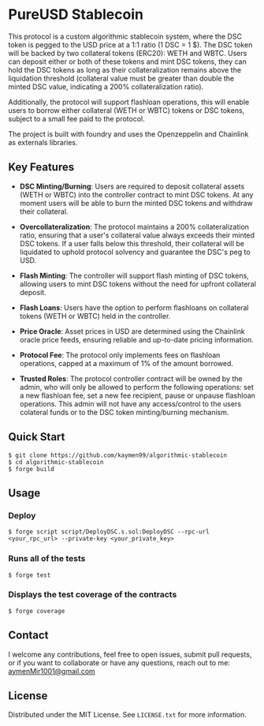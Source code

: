 # PureUSD Stablecoin

This protocol is a custom algorithmic stablecoin system, where the DSC token is pegged to the USD price at a 1:1 ratio (1 DSC = 1 $). The DSC token will be backed by two collateral tokens (ERC20): WETH and WBTC. Users can deposit either or both of these tokens and mint DSC tokens, they can hold the DSC tokens as long as their collateralization remains above the liquidation threshold (collateral value must be greater than double the minted DSC value, indicating a 200% collateralization ratio).

Additionally, the protocol will support flashloan operations, this will enable users to borrow either collateral (WETH or WBTC) tokens or DSC tokens, subject to a small fee paid to the protocol.

The project is built with foundry and uses the Openzeppelin and Chainlink as externals libraries.

## Key Features

* **DSC Minting/Burning**: Users are required to deposit collateral assets (WETH or WBTC) into the controller contract to mint DSC tokens. At any moment users will be able to burn the minted DSC tokens and withdraw their collateral.

* **Overcollateralization**: The protocol maintains a 200% collateralization ratio, ensuring that a user's collateral value always exceeds their minted DSC tokens. If a user falls below this threshold, their collateral will be liquidated to uphold protocol solvency and guarantee the DSC's peg to USD.

* **Flash Minting**: The controller will support flash minting of DSC tokens, allowing users to mint DSC tokens without the need for upfront collateral deposit.

* **Flash Loans**: Users have the option to perform flashloans on collateral tokens (WETH or WBTC) held in the controller.

* **Price Oracle**: Asset prices in USD are determined using the Chainlink oracle price feeds, ensuring reliable and up-to-date pricing information.
  
* **Protocol Fee**: The protocol only implements fees on flashloan operations, capped at a maximum of 1% of the amount borrowed.

* **Trusted Roles**: The protocol controller contract will be owned by the admin, who will only be allowed to perform the following operations: set a new flashloan fee, set a new fee recipient, pause or unpause flashloan operations. This admin will not have any access/control to the users colateral funds or to the DSC token minting/burning mechanism.

## Quick Start

```shell
$ git clone https://github.com/kaymen99/algorithmic-stablecoin
$ cd algorithmic-stablecoin
$ forge build
```

## Usage

### Deploy

```shell
$ forge script script/DeployDSC.s.sol:DeployDSC --rpc-url <your_rpc_url> --private-key <your_private_key>
```

### Runs all of the tests

```shell
$ forge test
```

### Displays the test coverage of the contracts

```shell
$ forge coverage
```

## Contact

I welcome any contributions, feel free to open issues, submit pull requests, or if you want to collaborate or have any questions, reach out to me: aymenMir1001@gmail.com

## License

Distributed under the MIT License. See `LICENSE.txt` for more information.
